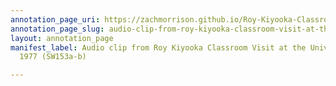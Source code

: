 ```yaml
---
annotation_page_uri: https://zachmorrison.github.io/Roy-Kiyooka-Classroom-Visit-University-of-Alberta-1977/annotations/audio-clip-from-roy-kiyooka-classroom-visit-at-the-university-of-alberta-1977-sw153a-b--canvas-1-comment.json
annotation_page_slug: audio-clip-from-roy-kiyooka-classroom-visit-at-the-university-of-alberta-1977-sw153a-b--canvas-1-comment
layout: annotation_page
manifest_label: Audio clip from Roy Kiyooka Classroom Visit at the University of Alberta,
  1977 (SW153a-b)

---
```

